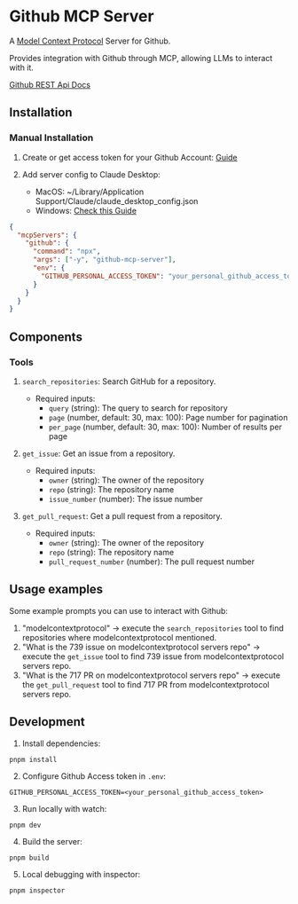 # Github MCP Server

A [Model Context Protocol](https://github.com/modelcontextprotocol) Server for Github.

Provides integration with Github through MCP, allowing LLMs to interact with it.

[Github REST Api Docs](https://docs.github.com/en/rest)

## Installation

### Manual Installation

1. Create or get access token for your Github Account: [Guide](https://docs.github.com/en/authentication/keeping-your-account-and-data-secure/managing-your-personal-access-tokens#creating-a-fine-grained-personal-access-token)

2. Add server config to Claude Desktop:

   - MacOS: ~/Library/Application Support/Claude/claude_desktop_config.json
   - Windows: [Check this Guide](https://gist.github.com/feveromo/7a340d7795fca1ccd535a5802b976e1f)

```json
{
  "mcpServers": {
    "github": {
      "command": "npx",
      "args": ["-y", "github-mcp-server"],
      "env": {
        "GITHUB_PERSONAL_ACCESS_TOKEN": "your_personal_github_access_token"
      }
    }
  }
}
```

## Components

### Tools

1.  `search_repositories`: Search GitHub for a repository.

    - Required inputs:
      - `query` (string): The query to search for repository
      - `page` (number, default: 30, max: 100): Page number for pagination
      - `per_page` (number, default: 30, max: 100): Number of results per page

2.  `get_issue`: Get an issue from a repository.

    - Required inputs:
      - `owner` (string): The owner of the repository
      - `repo` (string): The repository name
      - `issue_number` (number): The issue number

3.  `get_pull_request`: Get a pull request from a repository.
    - Required inputs:
      - `owner` (string): The owner of the repository
      - `repo` (string): The repository name
      - `pull_request_number` (number): The pull request number

## Usage examples

Some example prompts you can use to interact with Github:

1. "modelcontextprotocol" → execute the `search_repositories` tool to find repositories where modelcontextprotocol mentioned.
2. "What is the 739 issue on modelcontextprotocol servers repo" → execute the `get_issue` tool to find 739 issue from modelcontextprotocol servers repo.
3. "What is the 717 PR on modelcontextprotocol servers repo" → execute the `get_pull_request` tool to find 717 PR from modelcontextprotocol servers repo.

## Development

1. Install dependencies:

```shell
pnpm install
```

2. Configure Github Access token in `.env`:

```shell
GITHUB_PERSONAL_ACCESS_TOKEN=<your_personal_github_access_token>
```

3. Run locally with watch:

```shell
pnpm dev
```

4. Build the server:

```shell
pnpm build
```

5. Local debugging with inspector:

```shell
pnpm inspector
```
